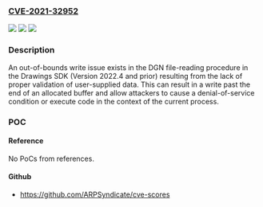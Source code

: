 ### [CVE-2021-32952](https://cve.mitre.org/cgi-bin/cvename.cgi?name=CVE-2021-32952)
![](https://img.shields.io/static/v1?label=Product&message=Drawings%20SDK&color=blue)
![](https://img.shields.io/static/v1?label=Version&message=n%2Fa&color=blue)
![](https://img.shields.io/static/v1?label=Vulnerability&message=OUT-OF-BOUNDS%20WRITE%20CWE-787&color=brighgreen)

### Description

An out-of-bounds write issue exists in the DGN file-reading procedure in the Drawings SDK (Version 2022.4 and prior) resulting from the lack of proper validation of user-supplied data. This can result in a write past the end of an allocated buffer and allow attackers to cause a denial-of-service condition or execute code in the context of the current process.

### POC

#### Reference
No PoCs from references.

#### Github
- https://github.com/ARPSyndicate/cve-scores

